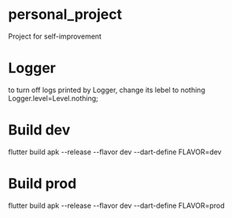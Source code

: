 # personal_project
 Project for self-improvement

# Logger
 to turn off logs printed by Logger, change its lebel to nothing
 Logger.level=Level.nothing;

# Build dev
flutter build apk --release --flavor dev --dart-define FLAVOR=dev

# Build prod
flutter build apk --release --flavor dev --dart-define FLAVOR=prod